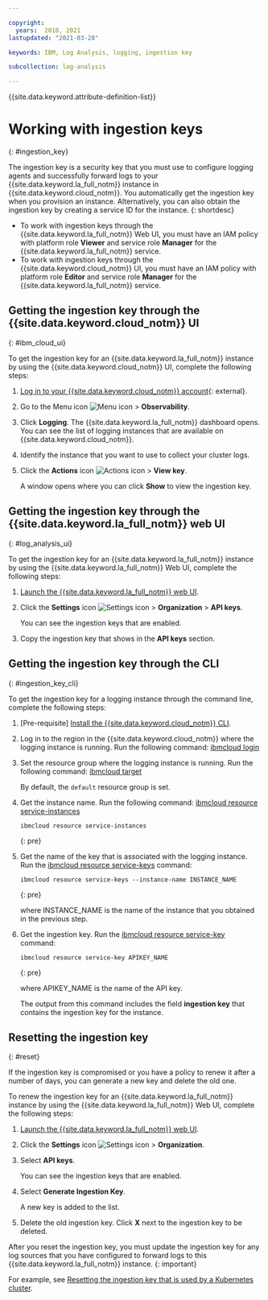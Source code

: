 ```yaml
---

copyright:
  years:  2018, 2021
lastupdated: "2021-03-28"

keywords: IBM, Log Analysis, logging, ingestion key

subcollection: log-analysis

---
```


{{site.data.keyword.attribute-definition-list}}

# Working with ingestion keys
{: #ingestion_key}

The ingestion key is a security key that you must use to configure logging agents and successfully forward logs to your {{site.data.keyword.la_full_notm}} instance in {{site.data.keyword.cloud_notm}}. You automatically get the ingestion key when you provision an instance. Alternatively, you can also obtain the ingestion key by creating a service ID for the instance. 
{: shortdesc}

* To work with ingestion keys through the {{site.data.keyword.la_full_notm}} Web UI, you must have an IAM policy with platform role **Viewer** and service role **Manager** for the {{site.data.keyword.la_full_notm}} service. 
* To work with ingestion keys through the {{site.data.keyword.cloud_notm}} UI, you must have an IAM policy with platform role **Editor** and service role **Manager** for the {{site.data.keyword.la_full_notm}} service. 


## Getting the ingestion key through the {{site.data.keyword.cloud_notm}} UI
{: #ibm_cloud_ui}

To get the ingestion key for an {{site.data.keyword.la_full_notm}} instance by using the {{site.data.keyword.cloud_notm}} UI, complete the following steps:

1. [Log in to your {{site.data.keyword.cloud_notm}} account](https://cloud.ibm.com/login){: external}.

2. Go to the Menu icon ![Menu icon](../../icons/icon_hamburger.svg) &gt; **Observability**. 

3. Click **Logging**. The {{site.data.keyword.la_full_notm}} dashboard opens. You can see the list of logging instances that are available on {{site.data.keyword.cloud_notm}}.

3. Identify the instance that you want to use to collect your cluster logs. 

4. Click the **Actions** icon ![Actions icon](../icons/action-menu-icon.svg) >  **View key**.

    A window opens where you can click **Show** to view the ingestion key.


## Getting the ingestion key through the {{site.data.keyword.la_full_notm}} web UI
{: #log_analysis_ui}

To get the ingestion key for an {{site.data.keyword.la_full_notm}} instance by using the {{site.data.keyword.la_full_notm}} Web UI, complete the following steps:

1. [Launch the {{site.data.keyword.la_full_notm}} web UI](/docs/log-analysis?topic=log-analysis-view_logs#view_logs_step2).

2. Click the **Settings** icon ![Settings icon](../images/admin.png) &gt; **Organization** &gt; **API keys**. 

    You can see the ingestion keys that are enabled. 

3. Copy the ingestion key that shows in the **API keys** section. 





## Getting the ingestion key through the CLI
{: #ingestion_key_cli}

To get the ingestion key for a logging instance through the command line, complete the following steps:

1. [Pre-requisite] [Install the {{site.data.keyword.cloud_notm}} CLI](/docs/cli?topic=cli-install-ibmcloud-cli).

2. Log in to the region in the {{site.data.keyword.cloud_notm}} where the logging instance is running. Run the following command: [ibmcloud login](/docs/cli?topic=cli-ibmcloud_cli#ibmcloud_login)

3. Set the resource group where the logging instance is running. Run the following command: [ibmcloud target](/docs/cli?topic=cli-ibmcloud_cli#ibmcloud_target)

    By default, the `default` resource group is set.

4. Get the instance name. Run the following command: [ibmcloud resource service-instances](/docs/cli?topic=cli-ibmcloud_commands_resource#ibmcloud_resource_service_instances)

    ```
    ibmcloud resource service-instances
    ```
    {: pre}

5. Get the name of the key that is associated with the logging instance. Run the [ibmcloud resource service-keys](/docs/cli?topic=cli-ibmcloud_commands_resource#ibmcloud_resource_service_keys) command:

    ```
    ibmcloud resource service-keys --instance-name INSTANCE_NAME
    ```
    {: pre}

    where INSTANCE_NAME is the name of the instance that you obtained in the previous step.

6. Get the ingestion key. Run the [ibmcloud resource service-key](/docs/cli?topic=cli-ibmcloud_commands_resource#ibmcloud_resource_service_key) command:

    ```
    ibmcloud resource service-key APIKEY_NAME
    ```
    {: pre}

    where APIKEY_NAME is the name of the API key.
 
    The output from this command includes the field **ingestion key** that contains the ingestion key for the instance.





## Resetting the ingestion key 
{: #reset}

If the ingestion key is compromised or you have a policy to renew it after a number of days, you can generate a new key and delete the old one.

To renew the ingestion key for an {{site.data.keyword.la_full_notm}} instance by using the {{site.data.keyword.la_full_notm}} Web UI, complete the following steps:

1. [Launch the {{site.data.keyword.la_full_notm}} web UI](/docs/log-analysis?topic=log-analysis-view_logs#view_logs_step2).

2. Click the **Settings** icon ![Settings icon](../images/admin.png) &gt; **Organization**. 

3. Select **API keys**.

    You can see the ingestion keys that are enabled. 

4. Select **Generate Ingestion Key**.

    A new key is added to the list.

5. Delete the old ingestion key. Click **X** next to the ingestion key to be deleted.

After you reset the ingestion key, you must update the ingestion key for any log sources that you have configured to forward logs to this {{site.data.keyword.la_full_notm}} instance.
{: important}

For example, see [Resetting the ingestion key that is used by a Kubernetes cluster](/docs/log-analysis?topic=log-analysis-kube_reset).



